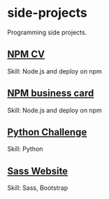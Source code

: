 # side-projects
Programming side projects.

## [NPM CV](https://github.com/shpatrickguo/side-projects/tree/main/NPM%20CV)
Skill: Node.js and deploy on npm

## [NPM business card](https://github.com/shpatrickguo/side-projects/tree/main/NPM%20business%20card)
Skill: Node.js and deploy on npm

## [Python Challenge](https://github.com/shpatrickguo/side-projects/tree/main/Python%20Challenge)
Skill: Python

## [Sass Website](https://github.com/shpatrickguo/side-projects/tree/main/Sass%20Website)
Skill: Sass, Bootstrap
